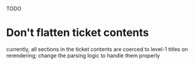 TODO

# Don't flatten ticket contents

currently, all sections in the ticket contents are coerced to level-1 titles on rerendering; change the parsing logic to handle them properly
